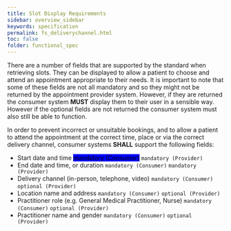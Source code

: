 ```yaml
---
title: Slot Display Requirements
sidebar: overview_sidebar
keywords: specification
permalink: fs_deliverychannel.html
toc: false
folder: functional_spec
---
```


There are a number of fields that are supported by the standard when retrieving slots. They can be displayed to allow a patient to choose and attend an appointment appropriate to their needs. It is important to note that some of these fields are not all mandatory and so they might not be returned by the appointment provider system. However, if they are returned the consumer system **MUST** display them to their user in a sensible way. However if the optional fields are not returned the consumer system must also still be able to function.

In order to prevent incorrect or unsuitable bookings, and to allow a patient to attend the appointment at the correct time, place or via the correct delivery channel, consumer systems **SHALL** support the following fields: 

- Start date and time <mark style="background-color: blue;font: console">mandatory (Consumer)</mark> `mandatory (Provider)`
- End date and time, or duration `mandatory (Consumer)` `mandatory (Provider)`
- Delivery channel (in-person, telephone, video) `mandatory (Consumer)` `optional (Provider)`
- Location name and address `mandatory (Consumer)` `optional (Provider)`
- Practitioner role (e.g. General Medical Practitioner, Nurse) `mandatory (Consumer)` `optional (Provider)`
- Practitioner name and gender `mandatory (Consumer)` `optional (Provider)`
